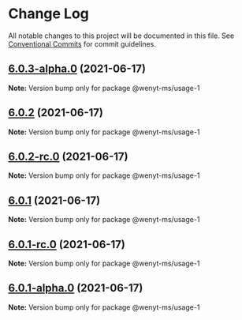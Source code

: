 # Change Log

All notable changes to this project will be documented in this file.
See [Conventional Commits](https://conventionalcommits.org) for commit guidelines.

## [6.0.3-alpha.0](https://github.com/wenytang-ms-123/TestAction/compare/@wenyt-ms/usage-1@6.0.2...@wenyt-ms/usage-1@6.0.3-alpha.0) (2021-06-17)

**Note:** Version bump only for package @wenyt-ms/usage-1





## [6.0.2](https://github.com/wenytang-ms-123/TestAction/compare/@wenyt-ms/usage-1@6.0.2-rc.0...@wenyt-ms/usage-1@6.0.2) (2021-06-17)

**Note:** Version bump only for package @wenyt-ms/usage-1





## [6.0.2-rc.0](https://github.com/wenytang-ms-123/TestAction/compare/@wenyt-ms/usage-1@6.0.1...@wenyt-ms/usage-1@6.0.2-rc.0) (2021-06-17)

**Note:** Version bump only for package @wenyt-ms/usage-1





## [6.0.1](https://github.com/wenytang-ms-123/TestAction/compare/@wenyt-ms/usage-1@6.0.1-rc.0...@wenyt-ms/usage-1@6.0.1) (2021-06-17)

**Note:** Version bump only for package @wenyt-ms/usage-1





## [6.0.1-rc.0](https://github.com/wenytang-ms-123/TestAction/compare/@wenyt-ms/usage-1@6.0.1-alpha.0...@wenyt-ms/usage-1@6.0.1-rc.0) (2021-06-17)

**Note:** Version bump only for package @wenyt-ms/usage-1





## [6.0.1-alpha.0](https://github.com/wenytang-ms-123/TestAction/compare/@wenyt-ms/usage-1@5.0.2...@wenyt-ms/usage-1@6.0.1-alpha.0) (2021-06-17)

**Note:** Version bump only for package @wenyt-ms/usage-1
